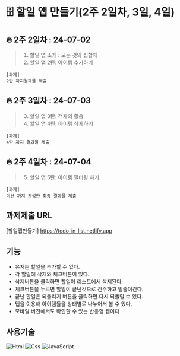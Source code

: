 # 🗄️ 할일 앱 만들기(2주 2일차, 3일, 4일)

🔥 2주 2일차 : 24-07-02
---
>1. 할일 앱 소개 : 모든 것의 집합체
>2. 할일 앱 2탄: 아이템 추가하기

```
[과제]
2탄 까지결과물 제출
```
🔥 2주 3일차 : 24-07-03
---
>3. 할일 앱 3탄: 객체의 활용
>4. 할일 앱 4탄: 아이템 삭제하기
```
[과제]
4탄 까지 결과물 제출
```
🔥 2주 4일차 : 24-07-04
---
>5. 할일 앱 5탄: 아이템 필터링 하기
```
[과제]
미션 까지 완성한 최종 결과물 제출
```

과제제출 URL
---
[할일앱만들기] https://todo-in-list.netlify.app


기능
---
- 유저는 할일을 추가할 수 있다.
- 각 할일에 삭제와 체크버튼이 있다.
- 삭제버튼을 클릭하면 할일이 리스트에서 삭제된다.
- 체크버튼을 누르면 할일이 끝난것으로 간주하고 밑줄이간다.
- 끝난 할일은 되돌리기 버튼을 클릭하면 다시 되돌릴 수 있다.
- 탭을 이용해 아이템들을 상태별로 나누어서 볼 수 있다.
- 모바일 버전에서도 확인할 수 있는 반응형 웹이다

사용기술
---
<img alt="Html" src ="https://img.shields.io/badge/HTML5-E34F26.svg?&style=for-the-badge&logo=HTML5&logoColor=white"/> <img alt="Css" src ="https://img.shields.io/badge/CSS3-1572B6.svg?&style=for-the-badge&logo=CSS3&logoColor=white"/> <img alt="JavaScript" src ="https://img.shields.io/badge/JavaScriipt-F7DF1E.svg?&style=for-the-badge&logo=JavaScript&logoColor=black"/> 
